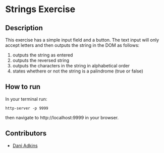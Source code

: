 # Strings Exercise

## Description

This exercise has a simple input field and a button. The text input will only accept letters and then outputs the string in the DOM as follows:
1. outputs the string as entered <br>
2. outputs the reversed string <br>
3. outputs the characters in the string in alphabetical order <br>
4. states whethere or not the string is a palindrome (true or false) <br>

## How to run

In your terminal run:

```
http-server -p 9999
```
then navigate to http://localhost:9999 in your browser.

## Contributors
- [Dani Adkins](https://github.com/itsdanirenae)

